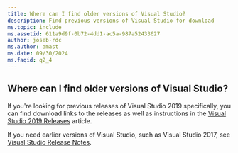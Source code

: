 ```yaml
---
title: Where can I find older versions of Visual Studio?
description: Find previous versions of Visual Studio for download
ms.topic: include
ms.assetid: 611a9d9f-0b72-4dd1-ac5a-987a52433627
author: joseb-rdc
ms.author: amast
ms.date: 09/30/2024
ms.faqid: q2_4
---
```


## Where can I find older versions of Visual Studio? 

If you're looking for previous releases of Visual Studio 2019 specifically, you can find download links to the releases as well as instructions in the [Visual Studio 2019 Releases](/visualstudio/releases/2019/history?branch=updates%2Fhistory) article.

If you need earlier versions of Visual Studio, such as Visual Studio 2017, see [Visual Studio Release Notes](/visualstudio/releasenotes/vs2017-relnotes-history).
